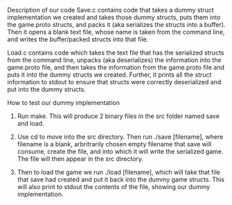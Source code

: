Description of our code
Save.c contains code that takes a dummy struct implementation we created and takes
those dummy structs, puts them into the game.proto structs, and packs it (aka
serializes the structs into a buffer). Then it opens a blank text file, whose
name is taken from the command line, and writes the buffer/packed structs into
that file.

Load.c contains code which takes the text file that has the serialized structs from
the command line, unpacks (aka deserializes) the information into the game.proto
file, and then takes the information from the game.proto file and puts it into the
dummy structs we created. Further, it prints all the struct information to stdout
to ensure that structs were correctly deserialized and put into the dummy structs.

How to test our dummy implementation
1. Run make. This will produce 2 binary files in the src folder
named save and load.

2. Use cd to move into the src directory. Then run ./save [filename], where
filename is a blank, arbritrarily chosen empty filename that save will consume, create
the file, and into which it will write the serialized game. The file will then
appear in the src directory.

3. Then to load the game we run ./load [filename], which will take that file that
save had created and put it back into the dummy game structs. This will also print
to stdout the contents of the file, showing our dummy implementation.


